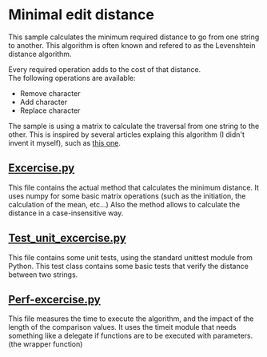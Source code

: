 
# Minimal edit distance
This sample calculates the minimum required distance to go from one string to another.  This algorithm is often known and refered to as the Levenshtein distance algorithm.

Every required operation adds to the cost of that distance.  
The following operations are available:

- Remove character
- Add character
- Replace character

The sample is using a matrix to calculate the traversal from one string to the other.  This is inspired by several articles explaing this algorithm (I didn't invent it myself), such as [this one](https://github.com/trekhleb/javascript-algorithms/tree/master/src/algorithms/string/levenshtein-distance).

## [Excercise.py](../src/01-minimal-edit-distance/excercise.py)

This file contains the actual method that calculates the minimum distance.  It uses numpy for some basic matrix operations (such as the initiation, the calculation of the mean, etc...)
Also the method allows to calculate the distance in a case-insensitive way.  

## [Test_unit_excercise.py](../src/01-minimal-edit-distance/test_unit_excercise.py)

This file contains some unit tests, using the standard unittest module from Python.  This test class contains some basic tests that verify the distance between two strings.

## [Perf-excercise.py](../src/01-minimal-edit-distance/perf_excercise.py)

This file measures the time to execute the algorithm, and the impact of the length of the comparison values.  It uses the timeit module that needs something like a delegate if functions are to be executed with parameters.  (the wrapper function)